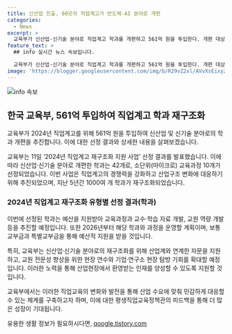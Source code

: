 ```yaml
---
title: 신산업 진출, 60곳의 직업계고가 반도체·AI 분야로 개편
categories:
  - News
excerpt: >
  교육부가 신산업·신기술 분야로 직업계고 학과를 개편하고 561억 원을 투입한다. 개편 대상으로 60개교 86개 학과를 선정했으며, 이 중 42개 학과는 신산업·신기술 분야로 개편됐다. 이에 따라 소단위 교육과정 10개가 추가되었고, 2026년부터 운영 예정이다. 교육부는 학과별로 보통교부금과 특별교부금을 지원하며, 산업계와의 연계를 통해 자문을 제공하고 교원의 전문성 향상을 위한 지원을 강화하고 있다.
feature_text: >
  ## info 실시간 뉴스 속보입니다.

  교육부가 신산업·신기술 분야로 직업계고 학과를 개편하고 561억 원을 투입한다. 개편 대상으로 60개교 86개 학과를 선정했으며, 이 중 42개 학과는 신산업·신기술 분야로 개편됐다. 이에 따라 소단위 교육과정 10개가 추가되었고, 2026년부터 운영 예정이다. 교육부는 학과별로 보통교부금과 특별교부금을 지원하며, 산업계와의 연계를 통해 자문을 제공하고 교원의 전문성 향상을 위한 지원을 강화하고 있다.
image: 'https://blogger.googleusercontent.com/img/b/R29vZ2xl/AVvXsEixyZcFfHzMRdzZMjFBmAUKJYCLCGyLL1o632UiGVXcaFdKo_bkvkuCioo0uUKlGfBVcT3P84aROyZIXSBEx3Aw5nCQ3pTgDom1WDC4m8eifvWiAmWEEVb4x6G_l8C0QH225ldMjyaFvpxGEBGNO37VmDTDMHGhJPq73UglMfDca1-0aw/s1600/blogspot.png'
---
```


<p><img src="https://blogger.googleusercontent.com/img/b/R29vZ2xl/AVvXsEixyZcFfHzMRdzZMjFBmAUKJYCLCGyLL1o632UiGVXcaFdKo_bkvkuCioo0uUKlGfBVcT3P84aROyZIXSBEx3Aw5nCQ3pTgDom1WDC4m8eifvWiAmWEEVb4x6G_l8C0QH225ldMjyaFvpxGEBGNO37VmDTDMHGhJPq73UglMfDca1-0aw/s1600/blogspot.png" alt="info 속보" /></p>

<h2 data-ke-size="size26">한국 교육부, 561억 투입하여 직업계고 학과 재구조화</h2>

<p>교육부가 2024년 직업계고를 위해 561억 원을 투입하여 신산업 및 신기술 분야로의 학과 개편을 추진합니다. 이에 대한 선정 결과와 상세한 내용을 살펴보겠습니다.</p>

<p data-ke-size="size16">교육부는 11일 ‘2024년 직업계고 재구조화 지원 사업’ 선정 결과를 발표했습니다. 이에 따라 신산업·신기술 분야로 개편한 학과는 42개로, 소단위(마이크로) 교육과정 10개가 선정되었습니다. 이번 사업은 직업계고의 경쟁력을 강화하고 산업구조 변화에 대응하기 위해 추진되었으며, 지난 5년간 1000여 개 학과가 재구조화되었습니다.</p>

<h3 data-ke-size="size24">2024년 직업계고 재구조화 유형별 선정 결과(학과)</h3>

<p>이번에 선정된 학과는 예산을 지원받아 교육과정과 교수·학습 자료 개발, 교원 역량 개발 등을 추진할 예정입니다. 또한 2026년부터 해당 학과와 과정을 운영할 계획이며, 보통교부금과 특별교부금을 통해 예산적 지원을 받을 것입니다.</p>

<p data-ke-size="size16">특히, 교육부는 신산업·신기술 분야로의 재구조화를 위해 산업계와 연계한 자문을 지원하고, 교원 전문성 향상을 위한 현장 연수와 기업·연구소 현장 탐방 기회를 확대할 예정입니다. 이러한 노력을 통해 산업현장에서 환영받는 인재를 양성할 수 있도록 지원할 것입니다.</p>

<p data-ke-size="size16">교육부에서는 이러한 직업교육의 변화와 발전을 통해 산업 수요에 맞춰 민감하게 대응할 수 있는 체계를 구축하고자 하며, 이에 대한 평생직업교육정책관의 피드백을 통해 더 많은 성장이 기대됩니다.</p>
유용한 생활 정보가 필요하시다면, <a href="https://qoogle.tistory.com" rel="dofollow">qoogle.tistory.com</a>


